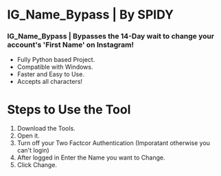 # IG_Name_Bypass | By SPIDY
### IG_Name_Bypass | Bypasses the 14-Day wait to change your account's 'First Name' on Instagram!
* Fully Python based Project.
* Compatible with Windows.
* Faster and Easy to Use.
* Accepts all characters!

# Steps to Use the Tool
1. Download the Tools.
2. Open it.
3. Turn off your Two Factcor Authentication (Imporatant otherwise you can't login)
4. After logged in Enter the Name you want to Change.
5. Click Change.
